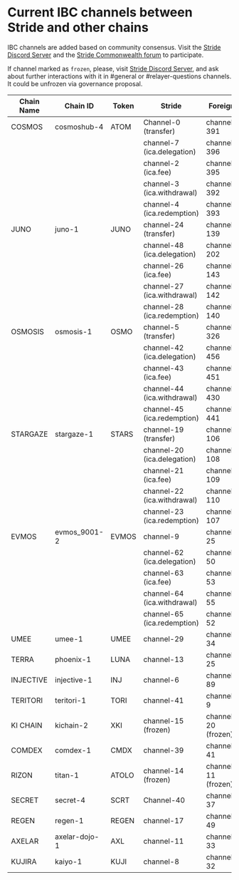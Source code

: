 # Current IBC channels between Stride and other chains

IBC channels are added based on community consensus. Visit the [Stride Discord Server](https://discord.gg/stride-zone) and the [Stride Commonwealth forum](https://commonwealth.im/stride/discussions) to participate.

If channel marked as `frozen`, please, visit [Stride Discord Server](https://discord.gg/stride-zone), and ask about further interactions with it in #general or #relayer-questions channels. It could be unfrozen via governance proposal.

| Chain Name | Chain ID | Token | 		Stride    | Foreign |
| ---------- | -------- | ----- | --------------- | ------- |
| COSMOS | cosmoshub-4 | ATOM | Channel-0 (transfer) | channel-391 |  
| 	 	| 			 | 		 | channel-7 (ica.delegation) | channel-396 |  
| 	 	| 			 | 		 | channel-2 (ica.fee)| channel-395 |  
| 	 	| 			 | 		 | channel-3 (ica.withdrawal) | channel-392 |  
| 	 	| 			 | 		 | channel-4 (ica.redemption) | channel-393 |  
| JUNO  | juno-1 	 | JUNO  | channel-24 (transfer)	  | channel-139 |  
| 	 	| 			 | 		 | channel-48 (ica.delegation) | channel-202	|  
| 	 	| 			 | 		 | channel-26 (ica.fee)		 | channel-143 |  
| 	 	| 			 | 		 | channel-27 (ica.withdrawal) | channel-142 |  
| 	 	| 			 | 		 | channel-28 (ica.redemption) | channel-140 |  
| OSMOSIS | osmosis-1 | OSMO | channel-5 (transfer) | channel-326  |   
| 	 	| 			 | 		 | channel-42 (ica.delegation) | channel-456	|  
| 	 	| 			 | 		 | channel-43 (ica.fee)		 | channel-451 |  
| 	 	| 			 | 		 | channel-44 (ica.withdrawal) | channel-430 |  
| 	 	| 			 | 		 | channel-45 (ica.redemption) | channel-441 |  
| STARGAZE | stargaze-1 | STARS | channel-19 (transfer) | channel-106 |  
| 	 	| 			 | 		 | channel-20 (ica.delegation) | channel-108	|  
| 	 	| 			 | 		 | channel-21 (ica.fee)		 | channel-109 |  
| 	 	| 			 | 		 | channel-22 (ica.withdrawal) | channel-110 | 
| 	 	| 			 | 		 | channel-23 (ica.redemption) | channel-107 |  
| EVMOS | evmos_9001-2 | EVMOS | channel-9 | channel-25 |  
| 	 	| 			 | 		 | channel-62 (ica.delegation) | channel-50	|  
| 	 	| 			 | 		 | channel-63 (ica.fee)		 | channel-53 |  
| 	 	| 			 | 		 | channel-64 (ica.withdrawal) | channel-55 | 
| 	 	| 			 | 		 | channel-65 (ica.redemption) | channel-52 |
| UMEE | umee-1 | UMEE | channel-29 | channel-34 |  
| TERRA | phoenix-1 | LUNA | channel-13 | channel-25 |  
| INJECTIVE | injective-1 | INJ | channel-6 | channel-89 |  
| TERITORI	 | teritori-1 | TORI | channel-41 | channel-9 |  
| KI CHAIN | kichain-2 | XKI | channel-15 (frozen)| channel-20 (frozen) | 
| COMDEX | comdex-1 | CMDX | channel-39 | channel-41 | 
| RIZON | titan-1 | ATOLO | channel-14 (frozen) | channel-11 (frozen) | 
| SECRET | secret-4 | SCRT | Channel-40 | channel-37 |  
| REGEN | regen-1 | REGEN | channel-17 | channel-49 |  
| AXELAR | axelar-dojo-1 | AXL | channel-11 | channel-33 | 
| KUJIRA | kaiyo-1 | KUJI | channel-8 | channel-32 |  
